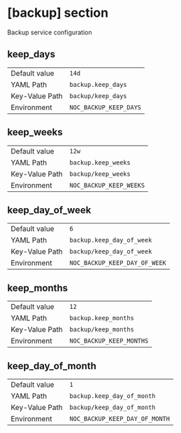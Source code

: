 # [backup] section

Backup service configuration

## keep_days

|                |                        |
| -------------- | ---------------------- |
| Default value  | `14d`                  |
| YAML Path      | `backup.keep_days`     |
| Key-Value Path | `backup/keep_days`     |
| Environment    | `NOC_BACKUP_KEEP_DAYS` |

## keep_weeks

|                |                         |
| -------------- | ----------------------- |
| Default value  | `12w`                   |
| YAML Path      | `backup.keep_weeks`     |
| Key-Value Path | `backup/keep_weeks`     |
| Environment    | `NOC_BACKUP_KEEP_WEEKS` |

## keep_day_of_week

|                |                               |
| -------------- | ----------------------------- |
| Default value  | `6`                           |
| YAML Path      | `backup.keep_day_of_week`     |
| Key-Value Path | `backup/keep_day_of_week`     |
| Environment    | `NOC_BACKUP_KEEP_DAY_OF_WEEK` |

## keep_months

|                |                          |
| -------------- | ------------------------ |
| Default value  | `12`                     |
| YAML Path      | `backup.keep_months`     |
| Key-Value Path | `backup/keep_months`     |
| Environment    | `NOC_BACKUP_KEEP_MONTHS` |

## keep_day_of_month

|                |                                |
| -------------- | ------------------------------ |
| Default value  | `1`                            |
| YAML Path      | `backup.keep_day_of_month`     |
| Key-Value Path | `backup/keep_day_of_month`     |
| Environment    | `NOC_BACKUP_KEEP_DAY_OF_MONTH` |
